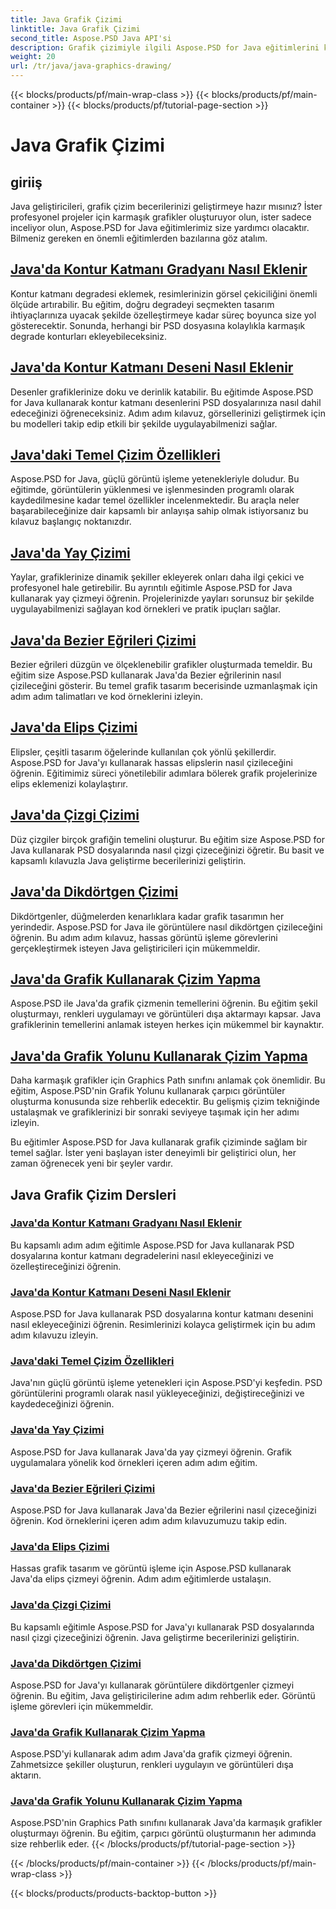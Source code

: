 ```yaml
---
title: Java Grafik Çizimi
linktitle: Java Grafik Çizimi
second_title: Aspose.PSD Java API'si
description: Grafik çizimiyle ilgili Aspose.PSD for Java eğitimlerini keşfedin. Adım adım kılavuzlarla kontur eklemeyi, şekil çizmeyi ve PSD dosyalarını değiştirmeyi öğrenin.
weight: 20
url: /tr/java/java-graphics-drawing/
---
```


{{< blocks/products/pf/main-wrap-class >}}
{{< blocks/products/pf/main-container >}}
{{< blocks/products/pf/tutorial-page-section >}}

# Java Grafik Çizimi


## giriiş

Java geliştiricileri, grafik çizim becerilerinizi geliştirmeye hazır mısınız? İster profesyonel projeler için karmaşık grafikler oluşturuyor olun, ister sadece inceliyor olun, Aspose.PSD for Java eğitimlerimiz size yardımcı olacaktır. Bilmeniz gereken en önemli eğitimlerden bazılarına göz atalım.

## [Java'da Kontur Katmanı Gradyanı Nasıl Eklenir](./add-stroke-layer-gradient/)

Kontur katmanı degradesi eklemek, resimlerinizin görsel çekiciliğini önemli ölçüde artırabilir. Bu eğitim, doğru degradeyi seçmekten tasarım ihtiyaçlarınıza uyacak şekilde özelleştirmeye kadar süreç boyunca size yol gösterecektir. Sonunda, herhangi bir PSD dosyasına kolaylıkla karmaşık degrade konturları ekleyebileceksiniz.

## [Java'da Kontur Katmanı Deseni Nasıl Eklenir](./add-stroke-layer-pattern/)

Desenler grafiklerinize doku ve derinlik katabilir. Bu eğitimde Aspose.PSD for Java kullanarak kontur katmanı desenlerini PSD dosyalarınıza nasıl dahil edeceğinizi öğreneceksiniz. Adım adım kılavuz, görsellerinizi geliştirmek için bu modelleri takip edip etkili bir şekilde uygulayabilmenizi sağlar.

## [Java'daki Temel Çizim Özellikleri](./core-drawing-features/)

Aspose.PSD for Java, güçlü görüntü işleme yetenekleriyle doludur. Bu eğitimde, görüntülerin yüklenmesi ve işlenmesinden programlı olarak kaydedilmesine kadar temel özellikler incelenmektedir. Bu araçla neler başarabileceğinize dair kapsamlı bir anlayışa sahip olmak istiyorsanız bu kılavuz başlangıç noktanızdır.

## [Java'da Yay Çizimi](./drawing-arcs/)

Yaylar, grafiklerinize dinamik şekiller ekleyerek onları daha ilgi çekici ve profesyonel hale getirebilir. Bu ayrıntılı eğitimle Aspose.PSD for Java kullanarak yay çizmeyi öğrenin. Projelerinizde yayları sorunsuz bir şekilde uygulayabilmenizi sağlayan kod örnekleri ve pratik ipuçları sağlar.

## [Java'da Bezier Eğrileri Çizimi](./drawing-bezier-curves/)

Bezier eğrileri düzgün ve ölçeklenebilir grafikler oluşturmada temeldir. Bu eğitim size Aspose.PSD kullanarak Java'da Bezier eğrilerinin nasıl çizileceğini gösterir. Bu temel grafik tasarım becerisinde uzmanlaşmak için adım adım talimatları ve kod örneklerini izleyin.

## [Java'da Elips Çizimi](./drawing-ellipses/)

Elipsler, çeşitli tasarım öğelerinde kullanılan çok yönlü şekillerdir. Aspose.PSD for Java'yı kullanarak hassas elipslerin nasıl çizileceğini öğrenin. Eğitimimiz süreci yönetilebilir adımlara bölerek grafik projelerinize elips eklemenizi kolaylaştırır.

## [Java'da Çizgi Çizimi](./drawing-lines/)

Düz çizgiler birçok grafiğin temelini oluşturur. Bu eğitim size Aspose.PSD for Java kullanarak PSD dosyalarında nasıl çizgi çizeceğinizi öğretir. Bu basit ve kapsamlı kılavuzla Java geliştirme becerilerinizi geliştirin.

## [Java'da Dikdörtgen Çizimi](./drawing-rectangles/)

Dikdörtgenler, düğmelerden kenarlıklara kadar grafik tasarımın her yerindedir. Aspose.PSD for Java ile görüntülere nasıl dikdörtgen çizileceğini öğrenin. Bu adım adım kılavuz, hassas görüntü işleme görevlerini gerçekleştirmek isteyen Java geliştiricileri için mükemmeldir.

## [Java'da Grafik Kullanarak Çizim Yapma](./drawing-using-graphics/)

Aspose.PSD ile Java'da grafik çizmenin temellerini öğrenin. Bu eğitim şekil oluşturmayı, renkleri uygulamayı ve görüntüleri dışa aktarmayı kapsar. Java grafiklerinin temellerini anlamak isteyen herkes için mükemmel bir kaynaktır.

## [Java'da Grafik Yolunu Kullanarak Çizim Yapma](./drawing-using-graphics-path/)

Daha karmaşık grafikler için Graphics Path sınıfını anlamak çok önemlidir. Bu eğitim, Aspose.PSD'nin Grafik Yolunu kullanarak çarpıcı görüntüler oluşturma konusunda size rehberlik edecektir. Bu gelişmiş çizim tekniğinde ustalaşmak ve grafiklerinizi bir sonraki seviyeye taşımak için her adımı izleyin.

Bu eğitimler Aspose.PSD for Java kullanarak grafik çiziminde sağlam bir temel sağlar. İster yeni başlayan ister deneyimli bir geliştirici olun, her zaman öğrenecek yeni bir şeyler vardır.

## Java Grafik Çizim Dersleri
### [Java'da Kontur Katmanı Gradyanı Nasıl Eklenir](./add-stroke-layer-gradient/)
Bu kapsamlı adım adım eğitimle Aspose.PSD for Java kullanarak PSD dosyalarına kontur katmanı degradelerini nasıl ekleyeceğinizi ve özelleştireceğinizi öğrenin.
### [Java'da Kontur Katmanı Deseni Nasıl Eklenir](./add-stroke-layer-pattern/)
Aspose.PSD for Java kullanarak PSD dosyalarına kontur katmanı desenini nasıl ekleyeceğinizi öğrenin. Resimlerinizi kolayca geliştirmek için bu adım adım kılavuzu izleyin.
### [Java'daki Temel Çizim Özellikleri](./core-drawing-features/)
Java'nın güçlü görüntü işleme yetenekleri için Aspose.PSD'yi keşfedin. PSD görüntülerini programlı olarak nasıl yükleyeceğinizi, değiştireceğinizi ve kaydedeceğinizi öğrenin.
### [Java'da Yay Çizimi](./drawing-arcs/)
Aspose.PSD for Java kullanarak Java'da yay çizmeyi öğrenin. Grafik uygulamalara yönelik kod örnekleri içeren adım adım eğitim.
### [Java'da Bezier Eğrileri Çizimi](./drawing-bezier-curves/)
Aspose.PSD for Java kullanarak Java'da Bezier eğrilerini nasıl çizeceğinizi öğrenin. Kod örneklerini içeren adım adım kılavuzumuzu takip edin.
### [Java'da Elips Çizimi](./drawing-ellipses/)
Hassas grafik tasarım ve görüntü işleme için Aspose.PSD kullanarak Java'da elips çizmeyi öğrenin. Adım adım eğitimlerde ustalaşın.
### [Java'da Çizgi Çizimi](./drawing-lines/)
Bu kapsamlı eğitimle Aspose.PSD for Java'yı kullanarak PSD dosyalarında nasıl çizgi çizeceğinizi öğrenin. Java geliştirme becerilerinizi geliştirin.
### [Java'da Dikdörtgen Çizimi](./drawing-rectangles/)
Aspose.PSD for Java'yı kullanarak görüntülere dikdörtgenler çizmeyi öğrenin. Bu eğitim, Java geliştiricilerine adım adım rehberlik eder. Görüntü işleme görevleri için mükemmeldir.
### [Java'da Grafik Kullanarak Çizim Yapma](./drawing-using-graphics/)
Aspose.PSD'yi kullanarak adım adım Java'da grafik çizmeyi öğrenin. Zahmetsizce şekiller oluşturun, renkleri uygulayın ve görüntüleri dışa aktarın.
### [Java'da Grafik Yolunu Kullanarak Çizim Yapma](./drawing-using-graphics-path/)
Aspose.PSD'nin Graphics Path sınıfını kullanarak Java'da karmaşık grafikler oluşturmayı öğrenin. Bu eğitim, çarpıcı görüntü oluşturmanın her adımında size rehberlik eder.
{{< /blocks/products/pf/tutorial-page-section >}}

{{< /blocks/products/pf/main-container >}}
{{< /blocks/products/pf/main-wrap-class >}}

{{< blocks/products/products-backtop-button >}}
